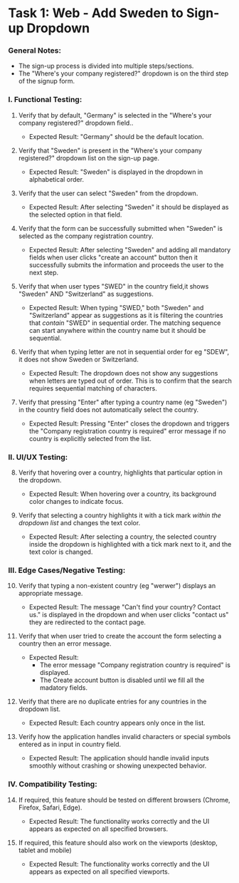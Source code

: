 # Task 1: Web - Add Sweden to Sign-up Dropdown

### General Notes:

*   The sign-up process is divided into multiple steps/sections.
*   The "Where's your company registered?" dropdown is on the third step of the signup form.

### I. Functional Testing:

1.  Verify that by default, "Germany" is selected in the "Where's your company registered?" dropdown field..
    *   Expected Result: "Germany" should be the default location.
  
2.  Verify that "Sweden" is present in the "Where's your company registered?" dropdown list on the sign-up page.
    *   Expected Result: "Sweden" is displayed in the dropdown in alphabetical order.

3.  Verify that the user can select "Sweden" from the dropdown.
    *   Expected Result: After selecting "Sweden" it should be displayed as the selected option in that field.

4.  Verify that the form can be successfully submitted when "Sweden" is selected as the company registration country.
    *   Expected Result: After selecting "Sweden" and adding all mandatory fields when user clicks "create an account" button then it successfully submits the information and proceeds the user to the next step.

5.  Verify that when user types "SWED" in the country field,it shows "Sweden" AND "Switzerland" as suggestions.
    *   Expected Result: When typing "SWED," both "Sweden" and "Switzerland" appear as suggestions as it is filtering the countries that *contain* "SWED" in sequential order. The matching sequence can start anywhere within the country name but it should be sequential.

6.  Verify that when typing letter are not in sequential order for eg "SDEW", it does not show Sweden or Switzerland.
    *   Expected Result: The dropdown does not show any suggestions when letters are typed out of order. This is to confirm that the search requires sequential matching of characters.

7.  Verify that pressing "Enter" after typing a country name (eg "Sweden") in the country field does not automatically select the country.
    *   Expected Result: Pressing "Enter" closes the dropdown and triggers the "Company registration country is required" error message if no country is explicitly selected from the list.

### II. UI/UX Testing:

8.  Verify that hovering over a country, highlights that particular option in the dropdown.
    *   Expected Result: When hovering over a country, its background color changes to indicate focus.

9.  Verify that selecting a country highlights it with a tick mark *within the dropdown list* and changes the text color.
    *   Expected Result: After selecting a country, the selected country inside the dropdown is highlighted with a tick mark next to it, and the text color is changed.

### III. Edge Cases/Negative Testing:

10. Verify that typing a non-existent country (eg "werwer") displays an appropriate message.
    *   Expected Result: The message "Can't find your country? Contact us." is displayed in the dropdown and  when user clicks "contact us" they are redirected to the contact page.

11. Verify that when user tried to create the account the form selecting a country then an error message.
    *   Expected Result: 
        *   The error message "Company registration country is required" is displayed.
        *   The Create account button is disabled until we fill all the madatory fields.

12. Verify that there are no duplicate entries for any countries in the dropdown list.
    *   Expected Result: Each country appears only once in the list.

13. Verify how the application handles invalid characters or special symbols entered as in input in country field.
    *   Expected Result: The application should handle invalid inputs smoothly without crashing or showing unexpected behavior.

### IV. Compatibility Testing:

14. If required, this feature should be tested on different browsers (Chrome, Firefox, Safari, Edge).
    *   Expected Result: The functionality works correctly and the UI appears as expected on all specified browsers.

15. If required, this feature should also work on the viewports (desktop, tablet and mobile)
    *   Expected Result: The functionality works correctly and the UI appears as expected on all specified viewports.
